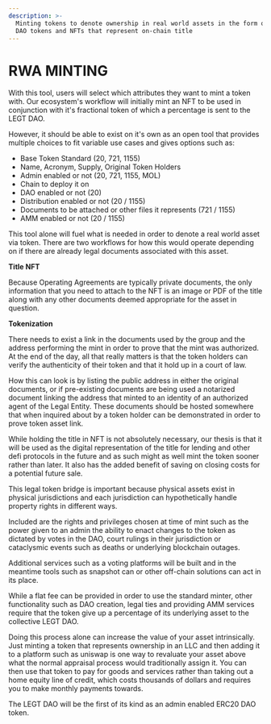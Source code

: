 ```yaml
---
description: >-
  Minting tokens to denote ownership in real world assets in the form of ERC20
  DAO tokens and NFTs that represent on-chain title
---
```


# RWA MINTING

With this tool, users will select which attributes they want to mint a token with. Our ecosystem's workflow will initially mint an NFT to be used in conjunction with it's fractional token of which a percentage is sent to the LEGT DAO.

However, it should be able to exist on it's own as an open tool that provides multiple choices to fit variable use cases and gives options such as:

* Base Token Standard (20, 721, 1155)
* Name, Acronym, Supply, Original Token Holders
* Admin enabled or not (20, 721, 1155, MOL)
* Chain to deploy it on
* DAO enabled or not (20)
* Distribution enabled or not (20 / 1155)
* Documents to be attached or other files it represents (721 / 1155)
* AMM enabled or not (20 / 1155)



This tool alone will fuel what is needed in order to denote a real world asset via token.  There are two workflows for how this would operate depending on if there are already legal documents associated with this asset.

**Title NFT**

Because Operating Agreements are typically private documents, the only information that you need to attach to the NFT is an image or PDF of the title along with any other documents deemed appropriate for the asset in question.

**Tokenization**

There needs to exist a link in the documents used by the group and the address performing the mint in order to prove that the mint was authorized.  At the end of the day, all that really matters is that the token holders can verify the authenticity of their token and that it hold up in a court of law.

How this can look is by listing the public address in either the original documents, or if pre-existing documents are being used a notarized document linking the address that minted to an identity of an authorized agent of the Legal Entity.  These documents should be hosted somewhere that when inquired about by a token holder can be demonstrated in order to prove token asset link.

While holding the title in NFT is not absolutely necessary, our thesis is that it will be used as the digital representation of the title for lending and other defi protocols in the future and as such might as well mint the token sooner rather than later.  It also has the added benefit of saving on closing costs for a potential future sale.

This legal token bridge is important because physical assets exist in physical jurisdictions and each jurisdiction can hypothetically handle property rights in different ways.&#x20;

Included are the rights and privileges chosen at time of mint such as the power given to an admin the ability to enact changes to the token as dictated by votes in the DAO, court rulings in their jurisdiction or cataclysmic events such as deaths or underlying blockchain outages.

Additional services such as a voting platforms will be built and in the meantime tools such as snapshot can or other off-chain solutions can act in its place.

While a flat fee can be provided in order to use the standard minter, other functionality such as DAO creation, legal ties and providing AMM services require that the token give up a percentage of its underlying asset to the collective LEGT DAO.

Doing this process alone can increase the value of your asset intrinsically.  Just minting a token that represents ownership in an LLC and then adding it to a platform such as uniswap is one way to revaluate your asset above what the normal appraisal process would traditionally assign it.  You can then use that token to pay for goods and services rather than taking out a home equity line of credit, which costs thousands of dollars and requires you to make monthly payments towards. &#x20;

The LEGT DAO will be the first of its kind as an admin enabled ERC20 DAO token.

